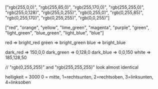 ["rgb(255,0,0)",
"rgb(255,85,0)", 
"rgb(255,170,0)", 
"rgb(255,255,0)", 
"rgb(255,0,128)", 
"rgb(255,0,255)", 
"rgb(0,255,0)", 
"rgb(0,255,85)", 
"rgb(0,255,170)", 
"rgb(0,255,255)", 
"rgb(0,0,255)"]

["red",
"orange",
"yellow",
"lime_green",
"magenta", 
"purple",
"green",
"light_green",
"blue_green",
"light_blue",
"blue"]

red => bright_red
green => bright_green
blue => bright_blue

dark_red => 150,0,0
dark_green => 0,128,0
dark_blue => 0,0,150
white => 185,128,50

// "rgb(0,255,255)" and "rgb(255,255,255)" look almost identical

helligkeit = 3000
0 = mitte, 1=rechtsunten, 2=rechtsoben, 3=linksunten, 4=linksoben
